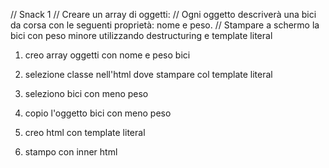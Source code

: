 // Snack 1
// Creare un array di oggetti:
// Ogni oggetto descriverà una bici da corsa con le seguenti proprietà: nome e peso.
// Stampare a schermo la bici con peso minore utilizzando destructuring e template literal

1. creo array oggetti con nome e peso bici

2. selezione classe nell'html dove stampare col template literal

3. seleziono bici con meno peso

4. copio l'oggetto bici con meno peso

5. creo html con template literal

6. stampo con inner html
